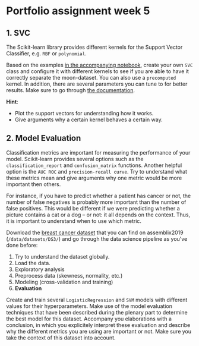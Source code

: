 # Portfolio assignment week 5

## 1. SVC

The Scikit-learn library provides different kernels for the Support Vector Classifier, e.g. `RBF` or `polynomial`.

Based on the examples [in the accompanying notebook](../Exercises/E_LR_SVM.ipynb), create your own `SVC` class and configure it with different kernels to see if you are able to have it correctly separate the moon-dataset. You can also use a `precomputed` kernel. In addition, there are several parameters you can tune to for better results. Make sure to go through [the documentation](https://scikit-learn.org/stable/modules/generated/sklearn.svm.SVC.html).

**Hint**:

- Plot the support vectors for understanding how it works.
- Give arguments why a certain kernel behaves a certain way.

## 2. Model Evaluation

Classification metrics are important for measuring the performance of your model. Scikit-learn provides several options such as the `classification_report` and `confusion_matrix` functions. Another helpful option is the `AUC ROC` and `precision-recall curve`. Try to understand what these metrics mean and give arguments why one metric would be more important then others.

For instance, if you have to predict whether a patient has cancer or not, the number of false negatives is probably more important than the number of false positives. This would be different if we were predicting whether a picture contains a cat or a dog – or not: it all depends on the context. Thus, it is important to understand when to use which metric.

Download the [breast cancer dataset](https://www.kaggle.com/datasets/yasserh/breast-cancer-dataset) that you can find on assemblix2019 (`/data/datasets/DS3/`) and go through the data science pipeline as you've done before:

1. Try to understand the dataset globally.
2. Load the data.
3. Exploratory analysis
4. Preprocess data (skewness, normality, etc.)
5. Modeling (cross-validation and training)
6. **Evaluation**

Create and train several `LogisticRegression` and `SVM` models with different values for their hyperparameters. Make use of the model evaluation techniques that have been described during the plenary part to determine the best model for this dataset. Accompany you elaborations with a conclusion, in which you explicitely interpret these evaluation and describe why the different metrics you are using are important or not. Make sure you take the context of this dataset into account.
